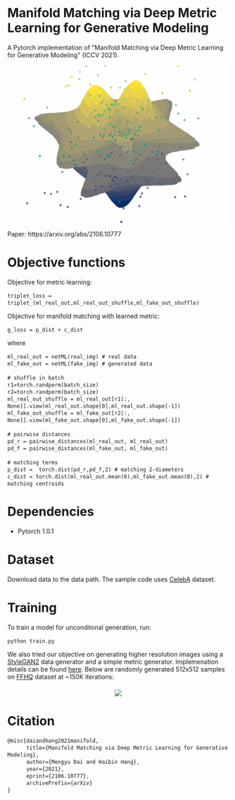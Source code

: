 # Manifold Matching via Deep Metric Learning for Generative Modeling
A Pytorch implementation of "Manifold Matching via Deep Metric Learning for Generative Modeling" (ICCV 2021). 
<p align="center">
<img src="/images/noise_sphere.gif" align="middle" width="500">
</p>
Paper: https://arxiv.org/abs/2106.10777

# Objective functions
Objective for metric learning:
```
triplet_loss = triplet_(ml_real_out,ml_real_out_shuffle,ml_fake_out_shuffle)
```
Objective for manifold matching with learned metric:
```
g_loss = p_dist + c_dist 
```
where 
```
ml_real_out = netML(real_img) # real data
ml_fake_out = netML(fake_img) # generated data 

# shuffle in batch
r1=torch.randperm(batch_size)
r2=torch.randperm(batch_size)
ml_real_out_shuffle = ml_real_out[r1[:, None]].view(ml_real_out.shape[0],ml_real_out.shape[-1])
ml_fake_out_shuffle = ml_fake_out[r2[:, None]].view(ml_fake_out.shape[0],ml_fake_out.shape[-1])

# pairwise distances 
pd_r = pairwise_distances(ml_real_out, ml_real_out) 
pd_f = pairwise_distances(ml_fake_out, ml_fake_out)
 
# matching terms 
p_dist =  torch.dist(pd_r,pd_f,2) # matching 2-diameters             
c_dist = torch.dist(ml_real_out.mean(0),ml_fake_out.mean(0),2) # matching centroids  
```

# Dependencies
- Pytorch 1.0.1

# Dataset
Download data to the data path. The sample code uses [CelebA](https://mmlab.ie.cuhk.edu.hk/projects/CelebA.html) dataset.

# Training
To train a model for unconditonal generation, run:

```
python train.py
```
We also tried our objective on generating higher resolution images using a [StyleGAN2](https://arxiv.org/abs/1912.04958) data generator and a simple metric generator. Implemenation details can be found [here](implementation-stylegan2). Below are randomly generated 512x512 samples on [FFHQ](https://github.com/NVlabs/ffhq-dataset) dataset at ~150K iterations:
<p align="center">
<img src="/images/144300.png" align="middle" width="800">
</p>

# Citation
```
@misc{daiandhang2021manifold,
      title={Manifold Matching via Deep Metric Learning for Generative Modeling}, 
      author={Mengyu Dai and Haibin Hang},
      year={2021},
      eprint={2106.10777},
      archivePrefix={arXiv}
}
```
